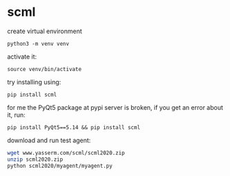 # scml

create virtual environment

```python3 -m venv venv```

activate it:

```source venv/bin/activate```

try installing using:

```pip install scml```

for me the PyQt5 package at pypi server is broken,
if you get an error about it, run:

```pip install PyQt5==5.14 && pip install scml```

download and run test agent:

```bash
wget www.yasserm.com/scml/scml2020.zip
unzip scml2020.zip
python scml2020/myagent/myagent.py
```
